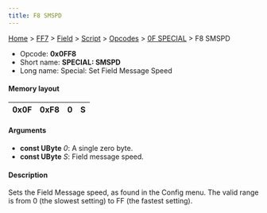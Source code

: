 ```yaml
---
title: F8 SMSPD
---
```


[Home](/ff7-flat-wiki/Main%20Page.md) > [FF7](/ff7-flat-wiki/FF7.md) > [Field](/ff7-flat-wiki/FF7/Field.md) > [Script](/ff7-flat-wiki/FF7/Field/Script.md) > [Opcodes](/ff7-flat-wiki/FF7/Field/Script/Opcodes.md) > [0F SPECIAL](/ff7-flat-wiki/FF7/Field/Script/Opcodes/0F%20SPECIAL.md) > F8 SMSPD

-   Opcode: **0x0FF8**
-   Short name: **SPECIAL: SMSPD**
-   Long name: Special: Set Field Message Speed

#### Memory layout

| 0x0F | 0xF8 | 0   | S   |
|------|------|-----|-----|

#### Arguments

-   **const UByte** *0*: A single zero byte.
-   **const UByte** *S*: Field message speed.

#### Description

Sets the Field Message speed, as found in the Config menu. The valid
range is from 0 (the slowest setting) to FF (the fastest setting).
